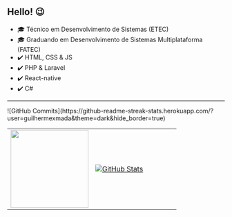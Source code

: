 ## Hello! :wink:

- :mortar_board: Técnico em Desenvolvimento de Sistemas (ETEC)
- :mortar_board: Graduando em Desenvolvimento de Sistemas Multiplataforma (FATEC)
- ✔️ HTML, CSS & JS
- ✔️ PHP & Laravel
- ✔️ React-native
- ✔️ C#

<hr>
![GitHub Commits](https://github-readme-streak-stats.herokuapp.com/?user=guilhermexmada&theme=dark&hide_border=true)

<table>
  <tr>
    <td width="50%">
      <a href="https://github.com/guilhermexmada/guilhermexmada">
<img height="180em" src="https://github-readme-stats.vercel.app/api/top-langs/?username=guilhermexmada&layout=compact&langs_count=7&theme=dracula"/>
</a>
    </td>
    <td width="50%">
      <a href="https://github.com/guilhermexmada/guilhermexmada">
<img align="center" src="https://github-readme-stats.vercel.app/api?username=guilhermexmada&show_icons=true&line_height=27&theme=dracula" alt="GitHub Stats"/>
</a>
    </td>
  </tr>
</table>
